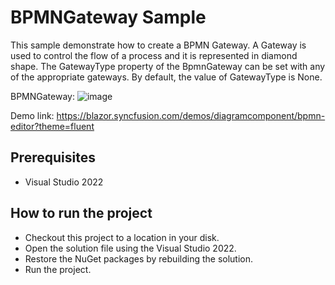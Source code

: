 # BPMNGateway Sample

This sample demonstrate how to create a BPMN Gateway. A Gateway is used to control the flow of a process and it is represented in diamond shape. The GatewayType property of the BpmnGateway can be set with any of the appropriate gateways. By default, the value of GatewayType is None.

BPMNGateway:
![image](https://user-images.githubusercontent.com/77827252/215399466-7c0adb8a-0ca8-445e-afa6-32cd5063affc.png)

Demo link:
https://blazor.syncfusion.com/demos/diagramcomponent/bpmn-editor?theme=fluent

## Prerequisites

* Visual Studio 2022

## How to run the project

* Checkout this project to a location in your disk.
* Open the solution file using the Visual Studio 2022.
* Restore the NuGet packages by rebuilding the solution.
* Run the project.
